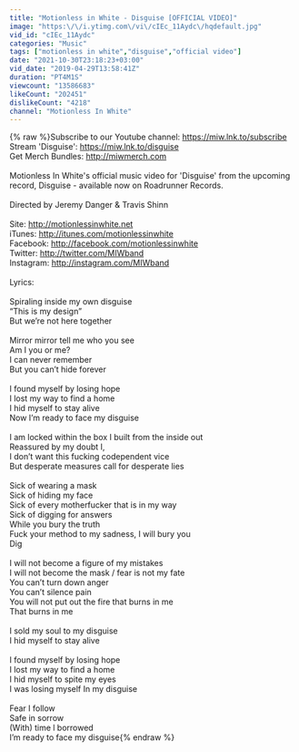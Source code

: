 ```yaml
---
title: "Motionless in White - Disguise [OFFICIAL VIDEO]"
image: "https:\/\/i.ytimg.com\/vi\/cIEc_11Aydc\/hqdefault.jpg"
vid_id: "cIEc_11Aydc"
categories: "Music"
tags: ["motionless in white","disguise","official video"]
date: "2021-10-30T23:18:23+03:00"
vid_date: "2019-04-29T13:58:41Z"
duration: "PT4M1S"
viewcount: "13586683"
likeCount: "202451"
dislikeCount: "4218"
channel: "Motionless In White"
---
```

{% raw %}Subscribe to our Youtube channel: <a rel="nofollow" target="blank" href="https://miw.lnk.to/subscribe">https://miw.lnk.to/subscribe</a><br />Stream 'Disguise': <a rel="nofollow" target="blank" href="https://miw.lnk.to/disguise">https://miw.lnk.to/disguise</a><br />Get Merch Bundles: <a rel="nofollow" target="blank" href="http://miwmerch.com">http://miwmerch.com</a><br /><br />Motionless In White's official music video for 'Disguise' from the upcoming record, Disguise - available now on Roadrunner Records.<br /><br />Directed by Jeremy Danger &amp; Travis Shinn<br /><br />Site: <a rel="nofollow" target="blank" href="http://motionlessinwhite.net">http://motionlessinwhite.net</a><br />iTunes: <a rel="nofollow" target="blank" href="http://itunes.com/motionlessinwhite">http://itunes.com/motionlessinwhite</a><br />Facebook: <a rel="nofollow" target="blank" href="http://facebook.com/motionlessinwhite">http://facebook.com/motionlessinwhite</a><br />Twitter: <a rel="nofollow" target="blank" href="http://twitter.com/MIWband">http://twitter.com/MIWband</a><br />Instagram: <a rel="nofollow" target="blank" href="http://instagram.com/MIWband">http://instagram.com/MIWband</a><br /><br />Lyrics: <br /><br />Spiraling inside my own disguise <br />“This is my design” <br />But we’re not here together<br /><br />Mirror mirror tell me who you see <br />Am I you or me? <br />I can never remember <br />But you can’t hide forever <br /><br />I found myself by losing hope <br />I lost my way to find a home <br />I hid myself to stay alive<br />Now I’m ready to face my disguise <br /><br />I am locked within the box I built from the inside out <br />Reassured by my doubt I,<br />I don’t want this fucking codependent vice<br />But desperate measures call for desperate lies <br /><br />Sick of wearing a mask<br />Sick of hiding my face <br />Sick of every motherfucker that is in my way <br />Sick of digging for answers <br />While you bury the truth  <br />Fuck your method to my sadness, I will bury you<br />Dig<br /><br />I will not become a figure of my mistakes <br />I will not become the mask / fear is not my fate<br />You can’t turn down anger <br />You can’t silence pain<br />You will not put out the fire that burns in me<br />That burns in me <br /><br />I sold my soul to my disguise<br />I hid myself to stay alive<br /><br />I found myself by losing hope <br />I lost my way to find a home <br />I hid myself to spite my eyes<br />I was losing myself In my disguise   <br /><br />Fear I follow <br />Safe in sorrow <br />(With) time l borrowed<br />I’m ready to face my disguise{% endraw %}
